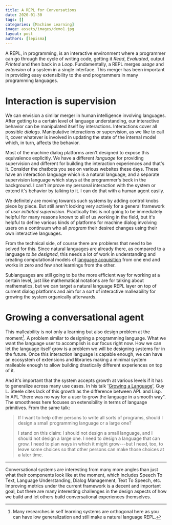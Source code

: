 ```yaml
---
title: A REPL for Conversations
date: 2020-01-30
tags: []
categories: [Machine Learning]
image: assets/images/demo1.jpg
layout: post
authors: [lepisma]
---
```


A REPL, in programming, is an interactive environment where a programmer
can go through the cycle of writing code, getting it *Read*,
*Evaluated*, output *Printed* and then back in a *Loop*. Fundamentally,
a REPL merges *usage* and *extension* of a system in a single interface.
This merger has been important in providing easy extensibility to the
end programmers in many programming languages.

# Interaction is supervision

We can envision a similar merger in human intelligence involving
languages. After getting to a certain level of language understanding,
our interactive behavior can be manipulated itself by interactions.
Interactions cover all possible *dialogs*. Manipulative interactions or
supervision, as we like to call it, cover whatever is involved in
updating the state of the internal model which, in turn, affects the
behavior.

Most of the machine dialog platforms aren\'t designed to expose this
equivalence explicitly. We have a different *language* for providing
supervision and different for building the interaction experiences and
that\'s it. Consider the chatbots you see on various websites these
days. These have an interaction language which is a natural language,
and a separate supervision language which stays at the programmer\'s
beck in the background. I can\'t improve my personal interaction with
the system or extend it\'s behavior by talking to it. I can do that with
a human agent easily.

We definitely are moving towards such systems by adding control knobs
piece by piece. But still aren\'t looking very actively for a general
framework of *user initiated supervision*. Practically this is not going
to be immediately helpful for many reasons known to all of us working in
the field, but it\'s helpful to define various kinds of platforms for
machine dialog involving users on a continuum who all *program* their
desired changes using their own interactive languages.

From the technical side, of course there are problems that need to be
solved for this. Since natural languages are already there, as compared
to a language *to be designed*, this needs a lot of work in
understanding and creating computational models of [language
acquisition](https://en.wikipedia.org/wiki/Language_acquisition) from
one end and works in zero and few shot learnings from the other.

Sublanguages are still going to be the more efficient way for working at
a certain level, just like mathematical notations are for talking about
mathematics, but we can target a natural language REPL layer on top of
current dialog platforms and aim for a sort of interactive malleability
for growing the system organically afterwards.

# Growing a conversational agent

This malleability is not only a learning but also design problem at the
moment[^1]. A problem similar to designing a programming language. What
we want the language user to accomplish is our focus right now. How we
can let the language itself grow is a problem we will be designing
systems for in the future. Once this interaction language is capable
enough, we can have an ecosystem of extensions and libraries making a
minimal system malleable enough to allow building drastically different
experiences on top of it.

And it's important that the system accepts growth at various levels if it has to
generalize across many use cases. In his talk '[Growing a Language](https://www.youtube.com/watch?v=lw6TaiXzHAE)', Guy L.
Steele cites lack of this growth as the difference between APL and Lisp. In APL
"there was no way for a user to grow the language in a smooth way". The
smoothness here focuses on extensibility in terms of language primitives. From
the same talk:

> If I want to help other persons to write all sorts of programs, should
> I design a small programming language or a large one?
>
> I stand on this claim: I should not design a small language, and I
> should not design a large one. I need to design a language that can
> grow. I need to plan ways in which it might grow---but I need, too, to
> leave some choices so that other persons can make those choices at a
> later time.

------------------------------------------------------------------------

Conversational systems are interesting from many more angles than just
what their components look like at the moment, which includes Speech To
Text, Language Understanding, Dialog Management, Text To Speech, etc.
Improving metrics under the current framework is a decent and important
goal, but there are many interesting challenges in the design aspects of
how we build and let others build conversational experiences themselves.

[^1]: Many researches in self learning systems are orthogonal here as
    you can have low generalization and still make a natural language
    REPL.
